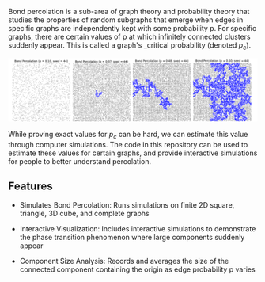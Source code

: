 
Bond percolation is a sub-area of graph theory and probability theory that studies the properties of random subgraphs that emerge when edges in specific graphs are
independently kept with some probability p. For specific graphs, there are certain values of p at which infinitely connected clusters suddenly appear. This is called 
a graph's _critical probability (denoted $p_c$).

<img src ="Figures/f1.png" />

While proving exact values for $p_c$ can be hard, we can estimate this value through computer simulations. The code in this repository can be used to estimate these values for 
certain graphs, and provide interactive simulations for people to better understand percolation.

## Features
- Simulates Bond Percolation: Runs simulations on finite 2D square, triangle, 3D cube, and complete graphs

- Interactive Visualization: Includes interactive simulations to demonstrate the phase transition phenomenon where large components suddenly appear

- Component Size Analysis: Records and averages the size of the connected component containing the origin as edge probability p varies



